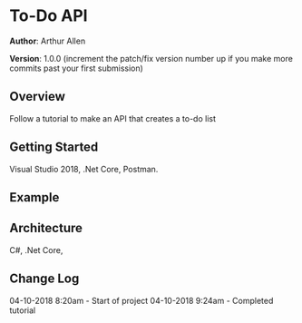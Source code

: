 # To-Do API

**Author**: Arthur Allen

**Version**: 1.0.0 (increment the patch/fix version number up if you make more commits past your first submission)

## Overview
<!-- Provide a high level overview of what this application is and why you are building it, beyond the fact that it's an assignment for a Code Fellows 401 class. (i.e. What's your problem domain?) -->
Follow a tutorial to make an API that creates a to-do list

## Getting Started
<!-- What are the steps that a user must take in order to build this app on their own machine and get it running? -->
Visual Studio 2018, .Net Core, Postman.

## Example
<!-- Show them what looks like and how how to use the application.  -->

## Architecture
<!-- Provide a detailed description of the application design. What technologies (languages, libraries, etc) you're using, and any other relevant design information. -->
C#, .Net Core, 

## Change Log
<!-- Use this are to document the iterative changes made to your application as each feature is successfully implemented. Use time stamps. Here's an example:

01-01-2001 4:59pm - Added functionality to add and delete some things. -->
04-10-2018 8:20am - Start of project
04-10-2018 9:24am - Completed tutorial